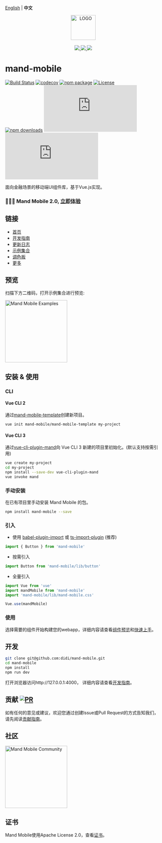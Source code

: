 [English](./README.md) | **中文**
<div align="center">
  <a href="#">
    <img width="80" src="https://manhattan.didistatic.com/static/manhattan/mand/docs/mand-logo-black.svg" alt="LOGO">
  </a>
</div>
<br>
<div align="center">
    <a href="http://forthebadge.com">
        <img src="http://forthebadge.com/images/badges/made-with-vue.svg">
    </a>
    <a href="http://forthebadge.com">
        <img src="http://forthebadge.com/images/badges/built-with-love.svg">
    </a>
    <a href="http://forthebadge.com">
        <img src="http://forthebadge.com/images/badges/makes-people-smile.svg">
    </a>
</div>

# mand-mobile

[![Build Status](https://img.shields.io/travis/didi/mand-mobile/master.svg?style=flat-square)](https://travis-ci.org/didi/mand-mobile)
[![codecov](https://img.shields.io/codecov/c/github/didi/mand-mobile/master.svg?style=flat-square)](https://codecov.io/gh/didi/mand-mobile)
[![npm package](https://img.shields.io/npm/v/mand-mobile.svg?style=flat-square)](https://www.npmjs.org/package/mand-mobile)
[![License](https://img.shields.io/npm/l/mand-mobile.svg?style=flat-square)](https://www.npmjs.org/package/mand-mobile)<br>
[![npm downloads](http://img.shields.io/npm/dm/mand-mobile.svg?style=flat-square)](http://npmtrends.com/mand-mobile)
[![gzip js size](http://img.badgesize.io/https://unpkg.com/mand-mobile/lib/mand-mobile.umd.js?compression=gzip&label=gzip%20size:%20JS&style=flat-square)](https://unpkg.com/mand-mobile/)
[![gzip css size](http://img.badgesize.io/https://unpkg.com/mand-mobile/lib/mand-mobile.css?compression=gzip&label=gzip%20size:%20CSS&style=flat-square)](https://unpkg.com/mand-mobile/)

面向金融场景的移动端UI组件库，基于Vue.js实现。

### 🎉🎉🎉 Mand Mobile 2.0, [立即体验](https://mand-mobile.github.io/2x-doc/)

## 链接

* [首页](https://didi.github.io/mand-mobile/)
* [开发指南](site/docs/development.md)
* [更新日志](CHANGELOG.md)
* [示例集合](https://didi.github.io/mand-mobile/examples/)
* [调色板](https://github.com/mand-mobile/palette)
* [更多](https://github.com/mand-mobile)

## 预览

扫描下方二维码，打开示例集合进行预览:

<img src="https://manhattan.didistatic.com/static/manhattan/mand/docs/mand-doc-home-qrcode.png?v=2" alt="Mand Mobile Examples" width="200"/>

## 安装 & 使用

### CLI

#### Vue CLI 2
通过[mand-mobile-template](https://github.com/mand-mobile/mand-mobile-template)创建新项目。

```bash
vue init mand-mobile/mand-mobile-template my-project
```

#### Vue CLI 3
通过[vue-cli-plugin-mand](https://github.com/mand-mobile/vue-cli-plugin-mand)向 Vue CLI 3 新建的项目里初始化。(默认支持按需引用)

```bash
vue create my-project
cd my-project
npm install --save-dev vue-cli-plugin-mand
vue invoke mand
```

### 手动安装
在已有项目里手动安装 Mand Mobile 的包。

```bash
npm install mand-mobile --save
```

### 引入

* 使用 <a href="https://github.com/ant-design/babel-plugin-import" target="_blank">babel-plugin-import</a>
  或
  <a href="https://github.com/Brooooooklyn/ts-import-plugin" target="_blank">ts-import-plugin</a> (推荐)

```javascript
import { Button } from 'mand-mobile'
```

* 按需引入

```javascript
import Button from 'mand-mobile/lib/button'
```

* 全量引入

```javascript
import Vue from 'vue'
import mandMobile from 'mand-mobile'
import 'mand-mobile/lib/mand-mobile.css'

Vue.use(mandMobile)
```

### 使用

选择需要的组件开始构建您的webapp，详细内容请查看[组件预览](https://didi.github.io/mand-mobile/#/docs/preview)和[快速上手](https://didi.github.io/mand-mobile/#/docs/started)。

## 开发

```bash
git clone git@github.com:didi/mand-mobile.git
cd mand-mobile
npm install
npm run dev
```
打开浏览器访问http://127.0.0.1:4000， 详细内容请查看[开发指南](https://didi.github.io/mand-mobile/#/docs/development)。

## 贡献 [![PR](https://img.shields.io/badge/PRs-welcome-brightgreen.svg?style=flat-square)](https://github.com/didi/mand-mobile/pulls)

如有任何的意见或建议，欢迎您通过创建Issue或Pull Request的方式告知我们，请先阅读[贡献指南](CONTRIBUTING.md)。

## 社区

<img src="https://pt-starimg.didistatic.com/static/starimg/img/KitzF6QlrR1543994331272.jpg" alt="Mand Mobile Community" width="200"/>

## 证书
Mand Mobile使用Apache License 2.0，查看[证书](LICENSE)。
